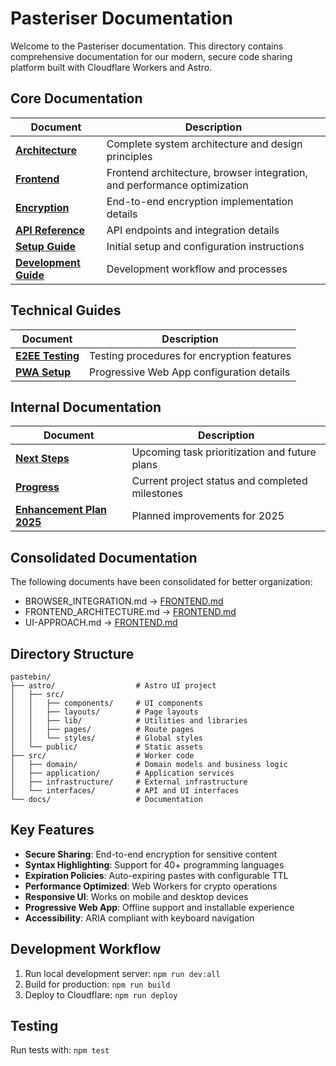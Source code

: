 # Pasteriser Documentation

Welcome to the Pasteriser documentation. This directory contains comprehensive documentation for our modern, secure code sharing platform built with Cloudflare Workers and Astro.

## Core Documentation

| Document | Description |
|----------|-------------|
| [**Architecture**](ARCHITECTURE.md) | Complete system architecture and design principles |
| [**Frontend**](FRONTEND.md) | Frontend architecture, browser integration, and performance optimization |
| [**Encryption**](ENCRYPTION.md) | End-to-end encryption implementation details |
| [**API Reference**](API.md) | API endpoints and integration details |
| [**Setup Guide**](SETUP.md) | Initial setup and configuration instructions |
| [**Development Guide**](DEVELOPMENT.md) | Development workflow and processes |

## Technical Guides

| Document | Description |
|----------|-------------|
| [**E2EE Testing**](E2EE_TESTING.md) | Testing procedures for encryption features |
| [**PWA Setup**](PWA_SETUP.md) | Progressive Web App configuration details |

## Internal Documentation

| Document | Description |
|----------|-------------|
| [**Next Steps**](NEXT_STEPS.md) | Upcoming task prioritization and future plans |
| [**Progress**](PROGRESS.md) | Current project status and completed milestones |
| [**Enhancement Plan 2025**](ENHANCEMENT_PLAN_2025.md) | Planned improvements for 2025 |

## Consolidated Documentation

The following documents have been consolidated for better organization:
- BROWSER_INTEGRATION.md → [FRONTEND.md](FRONTEND.md)
- FRONTEND_ARCHITECTURE.md → [FRONTEND.md](FRONTEND.md)
- UI-APPROACH.md → [FRONTEND.md](FRONTEND.md)

## Directory Structure

```
pastebin/
├── astro/                  # Astro UI project
│   ├── src/
│   │   ├── components/     # UI components
│   │   ├── layouts/        # Page layouts
│   │   ├── lib/            # Utilities and libraries
│   │   ├── pages/          # Route pages
│   │   └── styles/         # Global styles
│   └── public/             # Static assets
├── src/                    # Worker code
│   ├── domain/             # Domain models and business logic
│   ├── application/        # Application services
│   ├── infrastructure/     # External infrastructure
│   └── interfaces/         # API and UI interfaces
└── docs/                   # Documentation
```

## Key Features

- **Secure Sharing**: End-to-end encryption for sensitive content
- **Syntax Highlighting**: Support for 40+ programming languages
- **Expiration Policies**: Auto-expiring pastes with configurable TTL
- **Performance Optimized**: Web Workers for crypto operations
- **Responsive UI**: Works on mobile and desktop devices
- **Progressive Web App**: Offline support and installable experience
- **Accessibility**: ARIA compliant with keyboard navigation

## Development Workflow

1. Run local development server: `npm run dev:all`
2. Build for production: `npm run build`
3. Deploy to Cloudflare: `npm run deploy`

## Testing

Run tests with: `npm test`